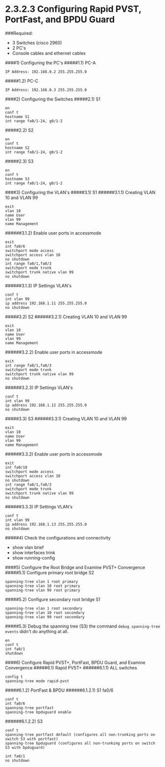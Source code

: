 # 2.3.2.3 Configuring Rapid PVST, PortFast, and BPDU Guard

###Required:
- 3 Switches (cisco 2960)
- 2 PC's
- Console cables and ethernet cables

####1) Configuring the PC's
#####1.1) PC-A
```
IP Address: 192.168.0.2 255.255.255.0
```
#####1.2) PC-C
```
IP Address: 192.168.0.3 255.255.255.0
```

####2) Configuring the Switches
#####2.1) S1
```
en
conf t
hostname S1
int range fa0/1-24, g0/1-2
```
#####2.2) S2
```
en
conf t
hostname S2
int range fa0/1-24, g0/1-2
```
#####2.3) S3
```
en
conf t
hostname S3
int range fa0/1-24, g0/1-2
```
####3) Configuring the VLAN's
#####3.1) S1
######3.1.1) Creating VLAN 10 and VLAN 99 
```
exit
vlan 10
name User
vlan 99
name Management
```
######3.1.2) Enable user ports in accessmode
```
exit
int fa0/6
switchport mode access
switchport access vlan 10
no shutdown
int range fa0/1,fa0/3
switchport mode trunk
switchport trunk native vlan 99
no shutdown
```
######3.1.3) IP Settings VLAN's
```
conf t
int vlan 99
ip address 192.168.1.11 255.255.255.0
no shutdown
```
#####3.2) S2
######3.2.1) Creating VLAN 10 and VLAN 99 
```
exit
vlan 10
name User
vlan 99
name Management
```
######3.2.2) Enable user ports in accessmode
```
exit
int range fa0/1,fa0/3
switchport mode trunk
switchport trunk native vlan 99
no shutdown
```
######3.2.3) IP Settings VLAN's
```
conf t
int vlan 99
ip address 192.168.1.12 255.255.255.0
no shutdown
```
#####3.3) S3
######3.3.1) Creating VLAN 10 and VLAN 99 
```
exit
vlan 10
name User
vlan 99
name Management
```
######3.3.2) Enable user ports in accessmode
```
exit
int fa0/18
switchport mode access
switchport access vlan 10
no shutdown
int range fa0/1,fa0/3
switchport mode trunk
switchport trunk native vlan 99
no shutdown
```
######3.3.3) IP Settings VLAN's
```
conf t
int vlan 99
ip address 192.168.1.13 255.255.255.0
no shutdown
```

#####4) Check the configurations and connectivity
- show vlan brief
- show interfaces trink
- show running-config

####5) Configure the Root Bridge and Examine PVST+ Convergence
#####5.1) Configure primary root bridge S2
```
spanning-tree vlan 1 root primary
spanning-tree vlan 10 root primary
spanning-tree vlan 99 root primary
```

#####5.2) Configure secondary root bridge S1
```
spanning-tree vlan 1 root secondary
spanning-tree vlan 10 root secondary
spanning-tree vlan 99 root secondary
```

#####5.3) Debug the spanning tree (S3)
the command ```debug spanning-tree events``` didn't do anything at all.
```
en
conf t
int fa0/1
shutdown
```

####6) Configure Rapid PVST+, PortFast, BPDU Guard, and Examine Convergence
#####6.1) Rapid PVST+
######6.1.1) ALL switches
```
config t
spanning-tree mode rapid-pvst
```

#####6.1.2) PortFast & BPDU
######6.1.2.1) S1 fa0/6
```
conf t
int fa0/6
spanning-tree portfast
spanning-tree bpduguard enable
```

######6.1.2.2) S3
```
conf t
spanning-tree portfast default (configures all non-trunking ports on switch S3 with portfast)
spanning-tree bpduguard (configures all non-trunking ports on switch S3 with bpduguard)
```
```
int fa0/1
no shutdown
```
